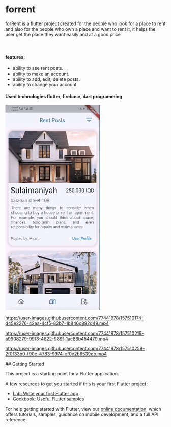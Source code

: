 # forrent

forRent is a flutter project created for the people who look for a place to rent and also for the people 
who own a place and want to rent it, it helps the user get the place they want easily and at a good price 
</br></br></br>

<h4>features:</h4>
<ul>
<li>ability to see rent posts.</li>
<li>ability to make an account.</li>
<li>ability to add, edit, delete posts.</li>
<li>ability to change your account.</li>
</ul>

<h4>Used technologies flutter, firebase, dart programming</h4>
<p>
<img src="assets\images\forent2.gif" alt="gif 2"  />
</p>
<p>

  

https://user-images.githubusercontent.com/77441978/157510174-d45e2276-42aa-4cf5-82b7-1b846c892d49.mp4



https://user-images.githubusercontent.com/77441978/157510219-a9908279-99f3-4622-989f-1ae86b454479.mp4


  

https://user-images.githubusercontent.com/77441978/157510259-2f0f33b0-f90e-4783-9974-ef0e2b6539db.mp4


  

</p>
## Getting Started

This project is a starting point for a Flutter application.

A few resources to get you started if this is your first Flutter project:

- [Lab: Write your first Flutter app](https://flutter.dev/docs/get-started/codelab)
- [Cookbook: Useful Flutter samples](https://flutter.dev/docs/cookbook)

For help getting started with Flutter, view our
[online documentation](https://flutter.dev/docs), which offers tutorials,
samples, guidance on mobile development, and a full API reference.
